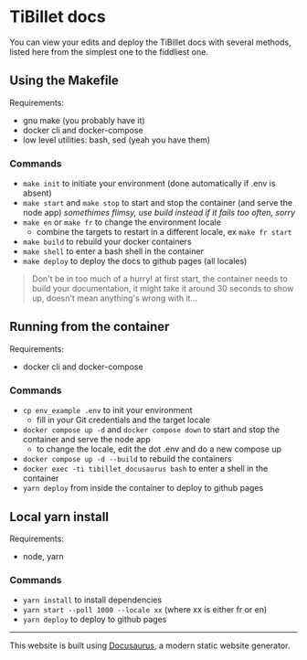 # TiBillet docs

You can view your edits and deploy the TiBillet docs with several methods, listed here from the simplest one to the fiddliest one.

## Using the Makefile

Requirements:

- gnu make (you probably have it)
- docker cli and docker-compose
- low level utilities: bash, sed (yeah you have them)

### Commands

- `make init` to initiate your environment (done automatically if .env is absent)
- `make start` and `make stop` to start and stop the container (and serve the node app) *somethimes flimsy, use build instead if it fails too often, sorry*
- `make en` or `make fr` to change the environment locale
    - combine the targets to restart in a different locale, ex `make fr start`
- `make build` to rebuild your docker containers
- `make shell` to enter a bash shell in the container
- `make deploy` to deploy the docs to github pages (all locales)

> Don't be in too much of a hurry! at first start, the container needs to build your documentation, it might take it around 30 seconds to show up, doesn't mean anything's wrong with it…

## Running from the container

Requirements:

- docker cli and docker-compose

### Commands

- `cp env_example .env` to init your environment
  - fill in your Git credentials and the target locale
- `docker compose up -d` and `docker compose down` to start and stop the container and serve the node app
  - to change the locale, edit the dot .env and do a new compose up
- `docker compose up -d --build` to rebuild the containers
- `docker exec -ti tibillet_docusaurus bash` to enter a shell in the container
- `yarn deploy` from inside the container to deploy to github pages

## Local yarn install

Requirements:

- node, yarn

### Commands

- `yarn install` to install dependencies
- `yarn start --poll 1000 --locale xx` (where xx is either fr or en)
- `yarn deploy` to deploy to github pages

---

This website is built using [Docusaurus](https://docusaurus.io/), a modern static website generator.
